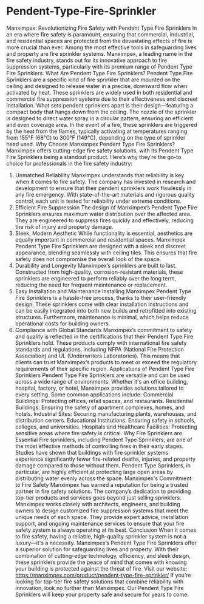 # Pendent-Type-Fire-Sprinkler
Manximpex: Revolutionizing Fire Safety with Pendent Type Fire Sprinklers
In an era where fire safety is paramount, ensuring that commercial, industrial, and residential spaces are protected from the devastating effects of fire is more crucial than ever. Among the most effective tools in safeguarding lives and property are fire sprinkler systems. Manximpex, a leading name in the fire safety industry, stands out for its innovative approach to fire suppression systems, particularly with its premium range of Pendent Type Fire Sprinklers.
What Are Pendent Type Fire Sprinklers?
Pendent Type Fire Sprinklers are a specific kind of fire sprinkler that are mounted on the ceiling and designed to release water in a precise, downward flow when activated by heat. These sprinklers are widely used in both residential and commercial fire suppression systems due to their effectiveness and discreet installation.
What sets pendent sprinklers apart is their design—featuring a compact body that hangs down from the ceiling. The nozzle of the sprinkler is designed to direct water spray in a circular pattern, ensuring an efficient and even coverage area. In the event of a fire, these sprinklers are triggered by the heat from the flames, typically activating at temperatures ranging from 155°F (68°C) to 300°F (149°C), depending on the type of sprinkler head used.
Why Choose Manximpex Pendent Type Fire Sprinklers?
Manximpex offers cutting-edge fire safety solutions, with its Pendent Type Fire Sprinklers being a standout product. Here’s why they’re the go-to choice for professionals in the fire safety industry:
1. Unmatched Reliability
Manximpex understands that reliability is key when it comes to fire safety. The company has invested in research and development to ensure that their pendent sprinklers work flawlessly in any fire emergency. With state-of-the-art materials and rigorous quality control, each unit is tested for reliability under extreme conditions.
2. Efficient Fire Suppression
The design of Manximpex’s Pendent Type Fire Sprinklers ensures maximum water distribution over the affected area. They are engineered to suppress fires quickly and effectively, reducing the risk of injury and property damage.
3. Sleek, Modern Aesthetic
While functionality is essential, aesthetics are equally important in commercial and residential spaces. Manximpex Pendent Type Fire Sprinklers are designed with a sleek and discreet appearance, blending seamlessly with ceiling tiles. This ensures that fire safety does not compromise the overall look of the space.
4. Durability and Longevity
Manximpex’s sprinklers are built to last. Constructed from high-quality, corrosion-resistant materials, these sprinklers are engineered to perform reliably over the long term, reducing the need for frequent maintenance or replacement.
5. Easy Installation and Maintenance
Installing Manximpex Pendent Type Fire Sprinklers is a hassle-free process, thanks to their user-friendly design. These sprinklers come with clear installation instructions and can be easily integrated into both new builds and retrofitted into existing structures. Furthermore, maintenance is minimal, which helps reduce operational costs for building owners.
6. Compliance with Global Standards
Manximpex’s commitment to safety and quality is reflected in the certifications that their Pendent Type Fire Sprinklers hold. These products comply with international fire safety standards and regulations, including NFPA (National Fire Protection Association) and UL (Underwriters Laboratories). This means that clients can trust Manximpex’s products to meet or exceed the regulatory requirements of their specific region.
Applications of Pendent Type Fire Sprinklers
Pendent Type Fire Sprinklers are versatile and can be used across a wide range of environments. Whether it's an office building, hospital, factory, or hotel, Manximpex provides solutions tailored to every setting. Some common applications include:
Commercial Buildings: Protecting offices, retail spaces, and restaurants.
Residential Buildings: Ensuring the safety of apartment complexes, homes, and hotels.
Industrial Sites: Securing manufacturing plants, warehouses, and distribution centers.
Educational Institutions: Ensuring safety in schools, colleges, and universities.
Hospitals and Healthcare Facilities: Protecting sensitive areas where fire safety is critical.
Why Fire Sprinklers are Essential
Fire sprinklers, including Pendent Type Sprinklers, are one of the most effective methods of controlling fires in their early stages. Studies have shown that buildings with fire sprinkler systems experience significantly fewer fire-related deaths, injuries, and property damage compared to those without them. Pendent Type Sprinklers, in particular, are highly efficient at protecting large open areas by distributing water evenly across the space.
Manximpex's Commitment to Fire Safety
Manximpex has earned a reputation for being a trusted partner in fire safety solutions. The company’s dedication to providing top-tier products and services goes beyond just selling sprinklers. Manximpex works closely with architects, engineers, and building owners to design customized fire suppression systems that meet the unique needs of each space. They provide expert advice, installation support, and ongoing maintenance services to ensure that your fire safety system is always operating at its best.
Conclusion
When it comes to fire safety, having a reliable, high-quality sprinkler system is not a luxury—it's a necessity. Manximpex’s Pendent Type Fire Sprinklers offer a superior solution for safeguarding lives and property. With their combination of cutting-edge technology, efficiency, and sleek design, these sprinklers provide the peace of mind that comes with knowing your building is protected against the threat of fire.
Visit our website: https://manximpex.com/product/pendent-type-fire-sprinkler/ 
If you’re looking for top-tier fire safety solutions that combine reliability with innovation, look no further than Manximpex. Our Pendent Type Fire Sprinklers will keep your property safe and secure for years to come.
